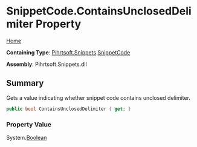 # SnippetCode\.ContainsUnclosedDelimiter Property

[Home](../../../../README.md)

**Containing Type**: [Pihrtsoft.Snippets](../../README.md)\.[SnippetCode](../README.md)

**Assembly**: Pihrtsoft\.Snippets\.dll

## Summary

Gets a value indicating whether snippet code contains unclosed delimiter\.

```csharp
public bool ContainsUnclosedDelimiter { get; }
```

### Property Value

System\.[Boolean](https://docs.microsoft.com/en-us/dotnet/api/system.boolean)

